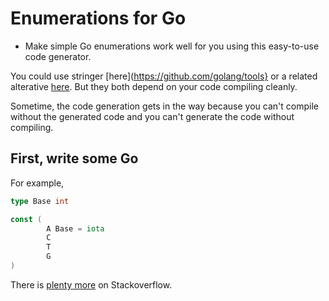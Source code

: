 # Enumerations for Go

* Make simple Go enumerations work well for you using this easy-to-use code generator.

You could use stringer [here](https://github.com/golang/tools} or a related alterative
[here](https://github.com/clipperhouse/stringer). But they both depend on your code compiling
cleanly.

Sometime, the code generation gets in the way because you can't compile without the generated
code and you can't generate the code without compiling.

## First, write some Go

For example,

```Go
type Base int

const (
        A Base = iota
        C
        T
        G
)
```

There is [plenty more](http://stackoverflow.com/questions/14426366/what-is-an-idiomatic-way-of-representing-enums-in-go)
on Stackoverflow.

